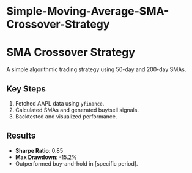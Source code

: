 # Simple-Moving-Average-SMA-Crossover-Strategy

# SMA Crossover Strategy  
A simple algorithmic trading strategy using 50-day and 200-day SMAs.  

## Key Steps  
1. Fetched AAPL data using `yfinance`.  
2. Calculated SMAs and generated buy/sell signals.  
3. Backtested and visualized performance.  

## Results  
- **Sharpe Ratio**: 0.85  
- **Max Drawdown**: -15.2%  
- Outperformed buy-and-hold in [specific period].  

